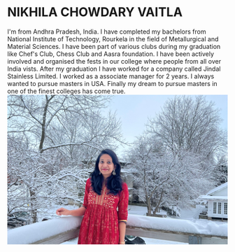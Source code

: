 # NIKHILA CHOWDARY VAITLA
I'm from Andhra Pradesh, India. I have completed my bachelors from National Institute of Technology, Rourkela in the field of Metallurgical and Material Sciences. I have been part of various clubs during my graduation like Chef's Club, Chess Club and Aasra foundation. I have been actively involved and organised the fests in our college where people from all over India vists. After my graduation I have worked for a company called Jindal Stainless Limited. I worked as a associate manager for 2 years. I always wanted to pursue masters in USA. Finally my dream to pursue masters in one of the finest colleges has come true.
![My Pic](IMG_0277-1.jpg)